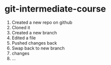 # git-intermediate-course

1. Created a new repo on github
2. Cloned it
3. Created a new branch
4. Edited a file
5. Pushed changes back
6. Swap back to new branch
7. changes
8. ...